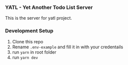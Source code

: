 ### YATL - Yet Another Todo List Server

This is the server for yatl project.

### Development Setup

1. Clone this repo
2. Rename `.env-example` and fill it in with your credentails
3. run `yarn` in root folder
4. run `yarn dev`
